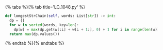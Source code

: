 {% tabs %}{% tab title='LC_1048.py' %}

```py
def longestStrChain(self, words: List[str]) -> int:
  dp = {}
  for w in sorted(words, key=len):
    dp[w] = max(dp.get(w[:i] + w[i + 1:], 0) + 1 for i in range(len(w)))
  return max(dp.values())
```

{% endtab %}{% endtabs %}
